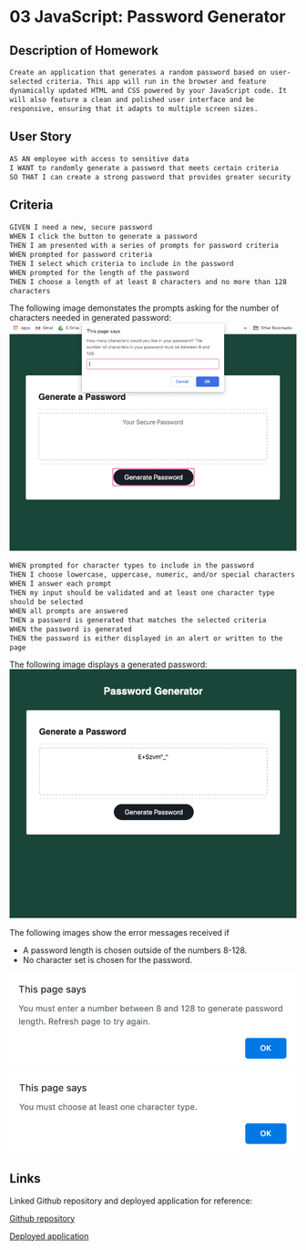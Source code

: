 # 03 JavaScript: Password Generator


## Description of Homework

```
Create an application that generates a random password based on user-selected criteria. This app will run in the browser and feature dynamically updated HTML and CSS powered by your JavaScript code. It will also feature a clean and polished user interface and be responsive, ensuring that it adapts to multiple screen sizes.
```

## User Story

```
AS AN employee with access to sensitive data
I WANT to randomly generate a password that meets certain criteria
SO THAT I can create a strong password that provides greater security
```

## Criteria

```
GIVEN I need a new, secure password
WHEN I click the button to generate a password
THEN I am presented with a series of prompts for password criteria
WHEN prompted for password criteria
THEN I select which criteria to include in the password
WHEN prompted for the length of the password
THEN I choose a length of at least 8 characters and no more than 128 characters
```
The following image demonstates the prompts asking for the number of characters needed in generated password:
![Character Prompt](Assets/screenshots/prompt.png)

```
WHEN prompted for character types to include in the password
THEN I choose lowercase, uppercase, numeric, and/or special characters
WHEN I answer each prompt
THEN my input should be validated and at least one character type should be selected
WHEN all prompts are answered
THEN a password is generated that matches the selected criteria
WHEN the password is generated
THEN the password is either displayed in an alert or written to the page
```
The following image displays a generated password:
![Generated password](Assets/screenshots/generated-pw.png)

The following images show the error messages received if 
* A password length is chosen outside of the numbers 8-128.
* No character set is chosen for the password.

![Number error](Assets/screenshots/number-error.png)
![Character error](Assets/screenshots/character-type-error.png)

## Links

Linked Github repository and deployed application for reference:

[Github repository](https://github.com/smithse4/03-Password-Generator)

[Deployed application](https://smithse4.github.io/03-Password-Generator/)